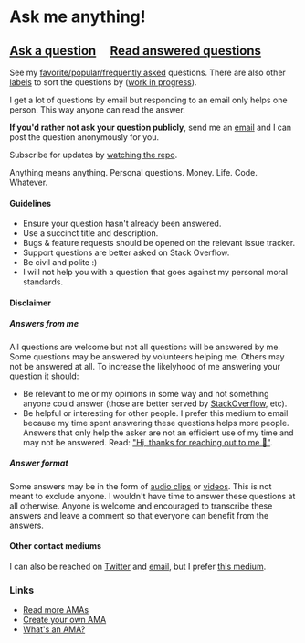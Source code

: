 # Ask me anything!

## [Ask a question](https://github.com/mrlynn/ama/issues/new) &nbsp;&nbsp;&nbsp; [Read answered questions](https://github.com/mrlynn/ama/issues?q=is%3Aissue+is%3Aclosed)

See my [favorite/popular/frequently asked](https://github.com/mrlynn/ama/issues?utf8=%E2%9C%93&q=label%3A%22favorite%2Fpopular%2Ffrequently%20asked%22%20) questions. There are also other [labels](https://github.com/mrlynn/ama/labels) to sort the questions by ([work in progress](https://github.com/mrlynn/ama/issues/424)).

I get a lot of questions by email but responding to an email only helps one person. This way anyone can read the answer.

**If you'd rather not ask your question publicly**, send me an [email](mailto:mike@mlynn.org) and I can post the question anonymously for you.

Subscribe for updates by [watching the repo](https://github.com/mrlynn/ama/subscription).

Anything means anything. Personal questions. Money. Life. Code. Whatever.

#### Guidelines

- Ensure your question hasn't already been answered.
- Use a succinct title and description.
- Bugs & feature requests should be opened on the relevant issue tracker.
- Support questions are better asked on Stack Overflow.
- Be civil and polite :)
- I will not help you with a question that goes against my personal moral standards.

#### Disclaimer

##### Answers from me

All questions are welcome but not all questions will be answered by me. Some questions may be answered by volunteers helping me. Others may not be answered at all. To increase the likelyhood of me answering your question it should:

- Be relevant to me or my opinions in some way and not something anyone could answer (those are better served by [StackOverflow](https://stackoverflow.com/), etc).
- Be helpful or interesting for other people. I prefer this medium to email because my time spent answering these questions helps more people. Answers that only help the asker are not an efficient use of my time and may not be answered. Read: ["Hi, thanks for reaching out to me 👋"](https://blog.mlynn.org/contact).

##### Answer format

Some answers may be in the form of [audio clips](https://github.com/mrlynn/ama/issues?q=label%3Aaudio-answer) or [videos](https://github.com/mrlynn/ama/issues?q=label%3Avideo-answer). This is not meant to exclude anyone. I wouldn't have time to answer these questions at all otherwise. Anyone is welcome and encouraged to transcribe these answers and leave a comment so that everyone can benefit from the answers.

#### Other contact mediums
I can also be reached on [Twitter](https://twitter.com/mlynn) and [email](mailto:mike@mlynn.org), but I prefer [this medium](https://github.com/mrlynn/ama/issues/new).

### Links

- [Read more AMAs](https://github.com/sindresorhus/amas)
- [Create your own AMA](../../fork)
- [What's an AMA?](https://en.wikipedia.org/wiki/Reddit#IAmA_and_AMA)
